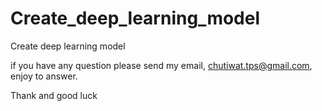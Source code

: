 # Create_deep_learning_model
Create deep learning model

if you have any question please send my email, chutiwat.tps@gmail.com, enjoy to answer.

Thank and good luck
